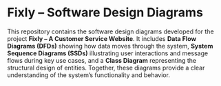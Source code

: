 
# Fixly – Software Design Diagrams

This repository contains the software design diagrams developed for the project **Fixly – A Customer Service Website**. It includes **Data Flow Diagrams (DFDs)** showing how data moves through the system, **System Sequence Diagrams (SSDs)** illustrating user interactions and message flows during key use cases, and a **Class Diagram** representing the structural design of entities. Together, these diagrams provide a clear understanding of the system’s functionality and behavior.
